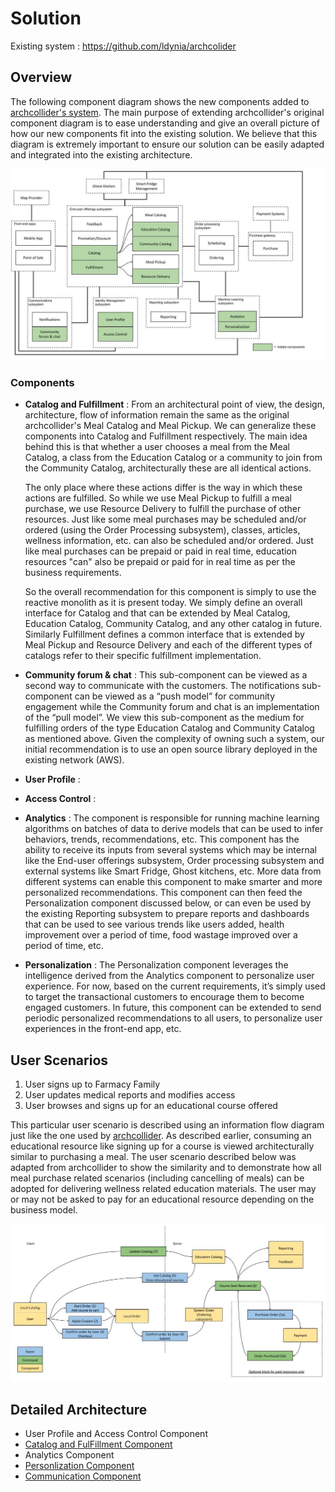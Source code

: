 # Solution 

Existing system : https://github.com/ldynia/archcolider 

## Overview 

The following component diagram shows the new components added to [archcollider's system](https://github.com/ldynia/archcolider/blob/4a71575e64fb4e28a284f3bc063169ce7082668c/img/FF_system_approach.png).
The main purpose of extending archcollider's original component diagram is to ease understanding and give an overall picture of how our new components fit 
into the existing solution. We believe that this diagram is extremely important to ensure our solution can be easily adapted and integrated into the existing 
architecture. 

![alt text](https://github.com/preetiagarwal26/archAngels/blob/main/architecture/images/component-diagram.jpg "Component composition and communication")

### Components 

- **Catalog and Fulfillment** :  From an architectural point of view, the design, architecture, flow of information remain the same as the original archcollider's 
Meal Catalog and Meal Pickup. We can generalize these components into Catalog and Fulfillment respectively. The main idea behind this is that whether a user chooses 
a meal from the Meal Catalog, a class from the Education Catalog or a community to join from the Community Catalog, architecturally these are all identical actions. 

  The only place where these actions differ is the way in which these actions are fulfilled. So while we use Meal Pickup to fulfill a meal purchase, we use Resource Delivery to fulfill the purchase of other resources. Just like some meal purchases may be scheduled and/or ordered (using the Order Processing subsystem), classes, articles, wellness information, etc. can also be scheduled and/or ordered. Just like meal purchases can be prepaid or paid in real time, education resources "can" also be prepaid or paid for in real time as per the business requirements. 

  So the overall recommendation for this component is simply to use the reactive monolith as it is present today. We simply define an overall interface for Catalog and that can be extended by Meal Catalog, Education Catalog, Community Catalog, and any other catalog in future. Similarly Fulfillment defines a common interface that is extended by Meal Pickup and Resource Delivery and each of the different types of catalogs refer to their specific fulfillment implementation. 
  
- **Community forum & chat** : This sub-component can be viewed as a second way to communicate with the customers. The notifications sub-component can be viewed as a “push model” for community engagement while the Community forum and chat is an implementation of the “pull model”.  We view this sub-component as the medium for fulfilling orders of the type Education Catalog and Community Catalog as mentioned above. Given the complexity of owning such a system, our initial recommendation is to use an open source library deployed in the existing network (AWS). <TODO : Add technology recommendations. See if AWS has something already.>
- **User Profile** : 
- **Access Control** : 
- **Analytics** : The component is responsible for running machine learning algorithms on batches of data to derive models that can be used to infer behaviors, trends, recommendations, etc. This component has the ability to receive its inputs from several systems which may be internal like the End-user offerings subsystem, Order processing subsystem and external systems like Smart Fridge, Ghost kitchens, etc. More data from different systems can enable this component to make smarter and more personalized recommendations. This component can then feed the Personalization component discussed below, or can even be used by the existing Reporting subsystem to prepare reports and dashboards that can be used to see various trends like users added, health improvement over a period of time, food wastage improved over a period of time, etc. 
- **Personalization** : The Personalization component leverages the intelligence derived from the Analytics component to personalize user experience. For now, based on the current requirements, it’s simply used to target the transactional customers to encourage them to become engaged customers. In future, this component can be extended to send periodic personalized recommendations to all users, to personalize user experiences in the front-end app, etc. 

## User Scenarios

1. User signs up to Farmacy Family 
2. User updates medical reports and modifies access
3. User browses and signs up for an educational course offered
  
This particular user scenario is described using an information flow diagram just like the one used by [archcollider](https://github.com/ldynia/archcolider/blob/4a71575e64fb4e28a284f3bc063169ce7082668c/img/IM_meal_purchase.PNG). As described earlier, consuming an educational resource like signing up for a course is viewed architecturally similar to purchasing a meal. The user scenario described below was adapted from archcollider to show the similarity and to demonstrate how all meal purchase related scenarios (including cancelling of meals) can be adopted for delivering wellness related education materials. The user may or may not be asked to pay for an educational resource depending on the business model. 
  
![alt text](https://github.com/preetiagarwal26/archAngels/blob/main/architecture/images/purchase-course.jpg "User Scenario : User signs up for an educational course")
  
## Detailed Architecture 

- User Profile and Access Control Component
- [Catalog and FulFillment Component](components/catalog-fulfillment-component.md)
- Analytics Component
- [Personlization Component](components/personalization-component.md)
- [Communication Component](components/communication-component.md)
